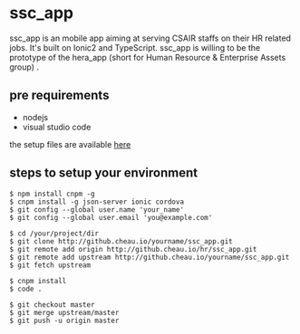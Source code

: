# ssc_app

ssc_app is an mobile app aiming at serving CSAIR staffs on their HR related jobs. 
It's built on Ionic2 and TypeScript. 
ssc_app is willing to be the prototype of the hera_app (short for Human Resource & Enterprise Assets group) .

## pre requirements
* nodejs
* visual studio code

the setup files are available [here](ftp://10.92.3.109/soft/)

## steps to setup your environment
```
$ npm install cnpm -g
$ cnpm install -g json-server ionic cordova
$ git config --global user.name 'your_name'
$ git config --global user.email 'you@example.com'

$ cd /your/project/dir
$ git clone http://github.cheau.io/yourname/ssc_app.git
$ git remote add origin http://github.cheau.io/hr/ssc_app.git
$ git remote add upstream http://github.cheau.io/yourname/ssc_app.git
$ git fetch upstream

$ cnpm install
$ code .

$ git checkout master
$ git merge upstream/master
$ git push -u origin master

```
